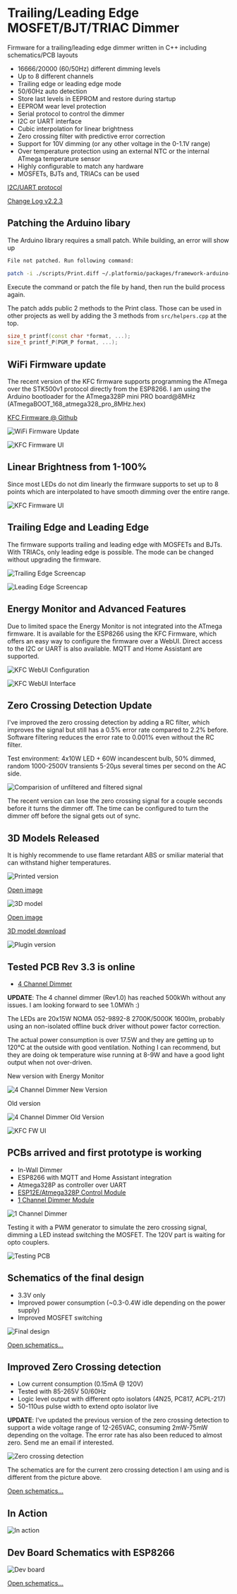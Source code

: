 # Trailing/Leading Edge MOSFET/BJT/TRIAC Dimmer

Firmware for a trailing/leading edge dimmer written in C++ including schematics/PCB layouts

* 16666/20000 (60/50Hz) different dimming levels
* Up to 8 different channels
* Trailing edge or leading edge mode
* 50/60Hz auto detection
* Store last levels in EEPROM and restore during startup
* EEPROM wear level protection
* Serial protocol to control the dimmer
* I2C or UART interface
* Cubic interpolation for linear brightness
* Zero crossing filter with predictive error correction
* Support for 10V dimming (or any other voltage in the 0-1.1V range)
* Over temperature protection using an external NTC or the internal ATmega temperature sensor
* Highly configurable to match any hardware
* MOSFETs, BJTs and, TRIACs can be used

[I2C/UART protocol](docs/protocol.md)

[Change Log v2.2.3](CHANGELOG.md)

## Patching the Arduino libary

The Arduino library requires a small patch. While building, an error will show up

```bash
File not patched. Run following command:

patch -i ./scripts/Print.diff ~/.platformio/packages/framework-arduino-avr/cores/arduino/Print.h
```

Execute the command or patch the file by hand, then run the build process again.

The patch adds public 2 methods to the Print class. Those can be used in other projects as well by adding the 3 methods from `src/helpers.cpp` at the top.

```c++
size_t printf(const char *format, ...);
size_t printf_P(PGM_P format, ...);
```

## WiFi Firmware update

The recent version of the KFC firmware supports programming the ATmega over the STK500v1 protocol directly from the ESP8266. I am using the Arduino bootloader for the ATmega328P mini PRO board@8MHz (ATmegaBOOT_168_atmega328_pro_8MHz.hex)

[KFC Firmware @ Github](https://github.com/sascha432/esp8266-kfc-fw)

![WiFi Firmware Update](https://raw.githubusercontent.com/sascha432/trailing_edge_dimmer/master/docs/images/wifi_firmware_update.jpg)

![KFC Firmware UI](https://raw.githubusercontent.com/sascha432/trailing_edge_dimmer/master/docs/images/kfcfw_ui2.jpg)

## Linear Brightness from 1-100%

Since most LEDs do not dim linearly the firmware supports to set up to 8 points which are interpolated to have smooth dimming over the entire range.

![KFC Firmware UI](https://raw.githubusercontent.com/sascha432/trailing_edge_dimmer/master/docs/images/gui_cubic_curve.jpg)

## Trailing Edge and Leading Edge

The firmware supports trailing and leading edge with MOSFETs and BJTs. With TRIACs, only leading edge is possible. The mode can be changed without upgrading the firmware.

![Trailing Edge Screencap](https://raw.githubusercontent.com/sascha432/trailing_edge_dimmer/master/docs/images/scap_trailing.png)

![Leading Edge Screencap](https://raw.githubusercontent.com/sascha432/trailing_edge_dimmer/master/docs/images/scap_leading.png)

## Energy Monitor and Advanced Features

Due to limited space the Energy Monitor is not integrated into the ATmega firmware. It is available for the ESP8266 using the KFC Firmware, which offers an easy way to configure the firmware over a WebUI. Direct access to the I2C or UART is also available. MQTT and Home Assistant are supported.

![KFC WebUI Configuration](https://raw.githubusercontent.com/sascha432/trailing_edge_dimmer/master/docs/images/kfc_webui1.png)

![KFC WebUI Interface](https://raw.githubusercontent.com/sascha432/trailing_edge_dimmer/master/docs/images/kfc_webui2.png)

## Zero Crossing Detection Update

I've improved the zero crossing detection by adding a RC filter, which improves the signal but still has a 0.5% error rate compared to 2.2% before.
Software filtering reduces the error rate to 0.001% even without the RC filter.

Test environment: 4x10W LED + 60W incandescent bulb, 50% dimmed, random 1000-2500V transients 5-20µs several times per second on the AC side.

![Comparision of unfiltered and filtered signal](https://raw.githubusercontent.com/sascha432/trailing_edge_dimmer/master/docs/images/zero_crossing_signal_filtering.png)

The recent version can lose the zero crossing signal for a couple seconds before it turns the dimmer off. The time can be configured to turn the dimmer off before the signal gets out of sync.

## 3D Models Released

It is highly recommende to use flame retardant ABS or smiliar material that can withstand higher temperatures.

![Printed version](https://raw.githubusercontent.com/sascha432/trailing_edge_dimmer/master/docs/images/housing_small.jpg)

[Open image](https://raw.githubusercontent.com/sascha432/trailing_edge_dimmer/master/docs/images/housing.jpg)

![3D model](https://raw.githubusercontent.com/sascha432/trailing_edge_dimmer/master/docs/images/housing_3d_model_tn.jpg)

[Open image](https://raw.githubusercontent.com/sascha432/trailing_edge_dimmer/master/docs/images/housing_3d_model.jpg)

[3D model download](stl/housing)

![Plugin version](https://raw.githubusercontent.com/sascha432/trailing_edge_dimmer/master/docs/images/plugin.jpg)

## Tested PCB Rev 3.3 is online

* [4 Channel Dimmer](https://easyeda.com/sascha23095123423/trailing-edge-dimmer-rev2)

**UPDATE**: The 4 channel dimmer (Rev1.0) has reached 500kWh without any issues. I am looking forward to see 1.0MWh :)

The LEDs are 20x15W NOMA 052-9892-8 2700K/5000K 1600lm, probably using an non-isolated offline buck driver without power factor correction.

The actual power consumption is over 17.5W and they are getting up to 120°C at the outside with good ventilation. Nothing I can recommend, but they are doing ok temperature wise running at 8-9W and have a good light output when not over-driven.

New version with Energy Monitor

![4 Channel Dimmer New Version](https://raw.githubusercontent.com/sascha432/trailing_edge_dimmer/master/docs/images/new_4ch_dimmer.jpg)

Old version

![4 Channel Dimmer Old Version](https://raw.githubusercontent.com/sascha432/trailing_edge_dimmer/master/docs/images/4ch_dimmer.JPG)

![KFC FW UI](https://raw.githubusercontent.com/sascha432/trailing_edge_dimmer/master/docs/images/kfcfw_ui.jpg)

## PCBs arrived and first prototype is working

* In-Wall Dimmer
* ESP8266 with MQTT and Home Assistant integration
* Atmega328P as controller over UART
* [ESP12E/Atmega328P Control Module](https://easyeda.com/sascha23095123423/esp12e_iot_module)
* [1 Channel Dimmer Module](https://easyeda.com/sascha23095123423/iot_1ch_dimmer)

![1 Channel Dimmer](https://raw.githubusercontent.com/sascha432/trailing_edge_dimmer/master/docs/images/1ch_dimmer.JPG)

Testing it with a PWM generator to simulate the zero crossing signal, dimming a LED instead switching the MOSFET. The 120V part is waiting for opto couplers.

 ![Testing PCB](https://raw.githubusercontent.com/sascha432/trailing_edge_dimmer/master/docs/images/IMG_9100.JPG)

## Schematics of the final design

* 3.3V only
* Improved power consumption (~0.3-0.4W idle depending on the power supply)
* Improved MOSFET switching

![Final design](https://raw.githubusercontent.com/sascha432/trailing_edge_dimmer/master/docs/images/Schematic_4Ch-Dimmer-Rev3_1.png)

[Open schematics...](https://easyeda.com/sascha23095123423/trailing-edge-dimmer-rev2)

## Improved Zero Crossing detection

* Low current consumption (0.15mA @ 120V)
* Tested with 85-265V 50/60Hz
* Logic level output with different opto isolators (4N25, PC817, ACPL-217)
* 50-110us pulse width to extend opto isolator live

**UPDATE**: I've updated the previous version of the zero crossing detection to support a wide voltage range of 12-265VAC, consuming 2mW-75mW depending on the voltage. The error rate has also been reduced to almost zero. Send me an email if interested.

![Zero crossing detection](https://raw.githubusercontent.com/sascha432/trailing_edge_dimmer/master/docs/images/Schematic_Isolated-zero-crossing-detection-with-logic-level-output.png)

The schematics are for the current zero crossing detection I am using and is different from the picture above.

[Open schematics...](https://easyeda.com/sascha23095123423/isolated-zero-crossing-detection-with-logic-level-output)

## In Action

![In action](https://raw.githubusercontent.com/sascha432/trailing_edge_dimmer/master/docs/images/oscilloscope_example.jpg)

## Dev Board Schematics with ESP8266

![Dev board](https://raw.githubusercontent.com/sascha432/trailing_edge_dimmer/master/docs/images/Schematic_4Ch-Dimmer-Rev1.3_dev_example.png)

[Open schematics...](https://github.com/sascha432/trailing_edge_dimmer/blob/master/docs/schematics/Schematic_4Ch-Dimmer-Rev1.3_dev_example.svg)
